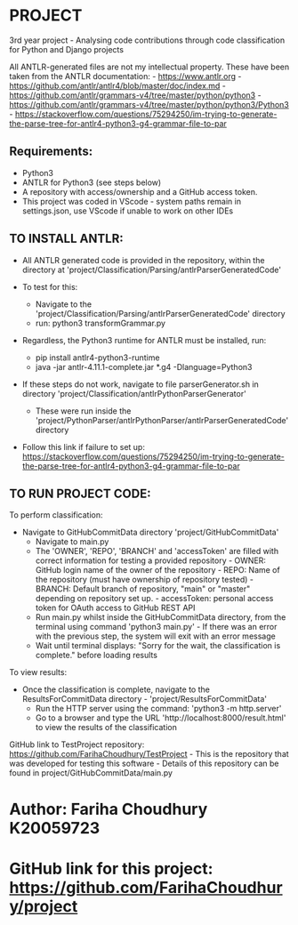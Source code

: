 # PROJECT
3rd year project - Analysing code contributions through code classification for Python and Django projects

All ANTLR-generated files are not my intellectual property. These have been taken from the ANTLR documentation: 
    - https://www.antlr.org
    - https://github.com/antlr/antlr4/blob/master/doc/index.md
    - https://github.com/antlr/grammars-v4/tree/master/python/python3
    - https://github.com/antlr/grammars-v4/tree/master/python/python3/Python3
    - https://stackoverflow.com/questions/75294250/im-trying-to-generate-the-parse-tree-for-antlr4-python3-g4-grammar-file-to-par

## Requirements:
- Python3 
- ANTLR for Python3 (see steps below)
- A repository with access/ownership and a GitHub access token.
- This project was coded in VScode - system paths remain in settings.json, use VScode if unable to work on other IDEs
## TO INSTALL ANTLR: 
- All ANTLR generated code is provided in the repository, within the directory at 'project/Classification/Parsing/antlrParserGeneratedCode'
- To test for this:
    - Navigate to the 'project/Classification/Parsing/antlrParserGeneratedCode' directory
    - run: python3 transformGrammar.py
- Regardless, the Python3 runtime for ANTLR must be installed, run: 
    - pip install antlr4-python3-runtime
    - java -jar antlr-4.11.1-complete.jar *.g4 -Dlanguage=Python3

- If these steps do not work, navigate to file parserGenerator.sh in directory 'project/Classification/antlrPythonParserGenerator'
    - These were run inside the 'project/PythonParser/antlrPythonParser/antlrParserGeneratedCode' directory 
- Follow this link if failure to set up: https://stackoverflow.com/questions/75294250/im-trying-to-generate-the-parse-tree-for-antlr4-python3-g4-grammar-file-to-par


## TO RUN PROJECT CODE:

To perform classification:
- Navigate to GitHubCommitData directory  'project/GitHubCommitData'
    - Navigate to main.py
    - The 'OWNER', 'REPO', 'BRANCH' and 'accessToken' are filled with correct information for testing a provided repository
            - OWNER: GitHub login name of the owner of the repository 
            - REPO: Name of the repository (must have ownership of repository tested)
            - BRANCH: Default branch of repository, "main" or "master" depending on repository set up.
            - accessToken: personal access token for OAuth access to GitHub REST API
    - Run main.py whilst inside the GitHubCommitData directory, from the terminal using command 'python3 main.py'
            - If there was an error with the previous step, the system will exit with an error message
    - Wait until terminal displays: "Sorry for the wait, the classification is complete." before loading results

To view results: 
-  Once the classification is complete, navigate to the ResultsForCommitData directory  - 'project/ResultsForCommitData'
    - Run the HTTP server using the command:  'python3 -m http.server'
    - Go to a browser and type the URL 'http://localhost:8000/result.html' to view the results of the classification



 GitHub link to TestProject repository: https://github.com/FarihaChoudhury/TestProject
    - This is the repository that was developed for testing this software
    - Details of this repository can be found in project/GitHubCommitData/main.py



# Author: Fariha Choudhury K20059723
# GitHub link for this project: https://github.com/FarihaChoudhury/project

